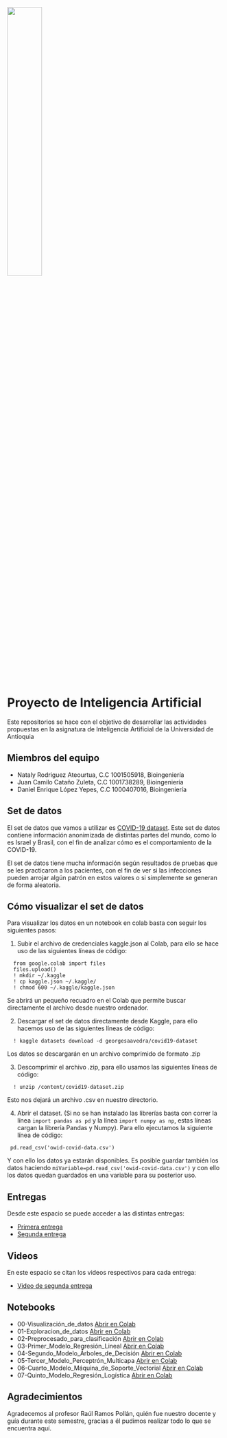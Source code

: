 
<img src="https://www.udea.edu.co/wps/wcm/connect/udea/721b156e-f6bc-4dc8-8595-8b4731c9a8c7/facultad-ingenieria.png?MOD=AJPERES&CVID=nc5CqsS" width=40% height=40% >


# Proyecto  de Inteligencia Artificial

Este repositorios se hace con el objetivo de desarrollar las actividades propuestas en la asignatura
de Inteligencia Artificial de la Universidad de Antioquia


## Miembros del equipo

- Nataly Rodriguez Ateourtua, C.C 1001505918, Bioingeniería
- Juan Camilo Cataño Zuleta, C.C 1001738289, Bioingeniería
- Daniel Enrique López Yepes, C.C 1000407016, Bioingeniería


## Set de datos

El set de datos que vamos a utilizar es [COVID-19 dataset](https://www.kaggle.com/datasets/georgesaavedra/covid19-dataset).
Este set de datos contiene información anonimizada de distintas partes del mundo, como lo es
Israel y Brasil, con el fin de analizar cómo es el comportamiento de la COVID-19.

El set de datos tiene mucha información según resultados de pruebas que se les practicaron
a los pacientes, con el fin de ver si las infecciones pueden arrojar algún patrón en estos
valores o si simplemente se generan de forma aleatoria.

## Cómo visualizar el set de datos

Para visualizar los datos en un notebook en colab basta con seguir los siguientes pasos:

1. Subir el archivo de credenciales kaggle.json al Colab, para ello se hace uso de las siguientes líneas de código:
    
```
  from google.colab import files
  files.upload()
  ! mkdir ~/.kaggle
  ! cp kaggle.json ~/.kaggle/
  ! chmod 600 ~/.kaggle/kaggle.json
```

Se abrirá un pequeño recuadro en el Colab que permite buscar directamente el archivo desde nuestro ordenador.

2. Descargar el set de datos directamente desde Kaggle, para ello hacemos uso de las siguientes líneas de código:

```
  ! kaggle datasets download -d georgesaavedra/covid19-dataset
```

Los datos se descargarán en un archivo comprimido de formato .zip

3. Descomprimir el archivo .zip, para ello usamos las siguientes líneas de código: 

```
  ! unzip /content/covid19-dataset.zip
```

Esto nos dejará un archivo .csv en nuestro directorio.

4. Abrir el dataset. (Si no se han instalado las librerías basta con correr la línea `import pandas as pd` y la línea `import numpy as np`, estas líneas cargan la librería Pandas y Numpy). Para ello ejecutamos la siguiente línea de código:

```
 pd.read_csv('owid-covid-data.csv') 
```

Y con ello los datos ya estarán disponibles. Es posible guardar también los datos haciendo ` miVariable=pd.read_csv('owid-covid-data.csv') ` y con ello los datos quedan guardados en una variable para su posterior uso.

## Entregas

Desde este espacio se puede acceder a las distintas entregas:
- [Primera entrega](https://github.com/daenloye/InteligenciaArtificialUdeA/blob/main/primeraEntrega/Proyecto_Entrega%201.pdf)
- [Segunda entrega](
https://github.com/daenloye/InteligenciaArtificialUdeA/blob/main/Proyecto_Entrega%202.pdf)

## Videos

En este espacio se citan los videos respectivos para cada entrega:
- [Video de segunda entrega](https://youtu.be/JZYvBkXeqlo)

## Notebooks

- 00-Visualización_de_datos [Abrir en Colab](https://colab.research.google.com/drive/1J0AHXn_1rpKEV7BYqP97OF-AP7u-i_73?usp=sharing)
- 01-Exploracion_de_datos [Abrir en Colab](https://colab.research.google.com/drive/1t7Hx43ng7wRH7bfk3ubl4hvc_WJT7wwf?usp=sharing)
- 02-Preprocesado_para_clasificación [Abrir en Colab](https://colab.research.google.com/drive/1FaWe5NcIFUU7UDhrMZByjnRHizD2kpud?usp=sharing)
- 03-Primer_Modelo_Regresión_Lineal [Abrir en Colab](https://colab.research.google.com/drive/16dxO2VbSLnJAbqaqDkOcUt-aCfO9El-R?usp=sharing)
- 04-Segundo_Modelo_Árboles_de_Decisión [Abrir en Colab](https://colab.research.google.com/drive/1H8aU1viJCA9d8kyVJTurBvQZFiVHElZD?usp=sharing)
- 05-Tercer_Modelo_Perceptrón_Multicapa [Abrir en Colab](https://colab.research.google.com/drive/1axxiZSsISRDT7VXkEYwXxWqHmhQxlJwA?usp=sharing)
- 06-Cuarto_Modelo_Máquina_de_Soporte_Vectorial [Abrir en Colab](https://colab.research.google.com/drive/1j0jD-Y9N4FMEsZwtBw4ckqzNQhzjlS2j?usp=sharing)
- 07-Quinto_Modelo_Regresión_Logística [Abrir en Colab](https://colab.research.google.com/drive/1JSby_teJkdbeh8SBfH86LtdJeX77gfKS?usp=sharing)

## Agradecimientos

Agradecemos al profesor Raúl Ramos Pollán, quién fue nuestro docente y guía durante este semestre, gracias a él pudimos realizar todo lo que se encuentra aquí.
